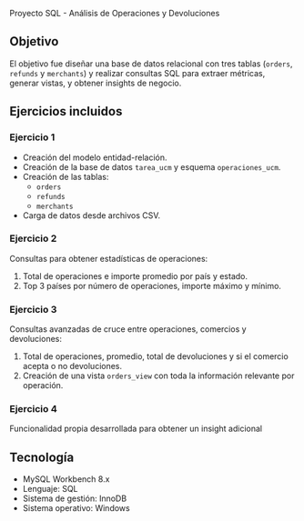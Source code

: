 Proyecto SQL - Análisis de Operaciones y Devoluciones

## Objetivo

El objetivo fue diseñar una base de datos relacional con tres tablas (`orders`, `refunds` y `merchants`) y realizar consultas SQL para extraer métricas, generar vistas, y obtener insights de negocio.

## Ejercicios incluidos

### Ejercicio 1
- Creación del modelo entidad-relación.
- Creación de la base de datos `tarea_ucm` y esquema `operaciones_ucm`.
- Creación de las tablas:
  - `orders`
  - `refunds`
  - `merchants`
- Carga de datos desde archivos CSV.

### Ejercicio 2
Consultas para obtener estadísticas de operaciones:
1. Total de operaciones e importe promedio por país y estado.
2. Top 3 países por número de operaciones, importe máximo y mínimo.

### Ejercicio 3
Consultas avanzadas de cruce entre operaciones, comercios y devoluciones:
1. Total de operaciones, promedio, total de devoluciones y si el comercio acepta o no devoluciones.
2. Creación de una vista `orders_view` con toda la información relevante por operación.

### Ejercicio 4
Funcionalidad propia desarrollada para obtener un insight adicional

## Tecnología
- MySQL Workbench 8.x
- Lenguaje: SQL
- Sistema de gestión: InnoDB
- Sistema operativo: Windows
